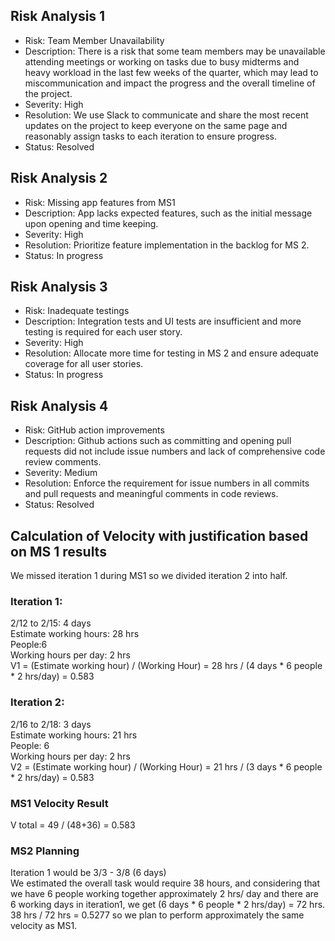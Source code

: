 ## Risk Analysis 1
- Risk: Team Member Unavailability
- Description: There is a risk that some team members may be unavailable attending meetings or working on tasks due to busy midterms and heavy workload in the last few weeks of the quarter, which may lead to miscommunication and impact the progress and the overall timeline of the project.
- Severity: High
- Resolution: We use Slack to communicate and share the most recent updates on the project to keep everyone on the same page and reasonably assign tasks to each iteration to ensure progress.   
- Status: Resolved

## Risk Analysis 2
- Risk: Missing app features from MS1
- Description: App lacks expected features, such as the initial message upon opening and time keeping. 
- Severity: High
- Resolution: Prioritize feature implementation in the backlog for MS 2. 
- Status: In progress

## Risk Analysis 3
- Risk: Inadequate testings
- Description: Integration tests and UI tests are insufficient and more testing is required for each user story.
- Severity: High
- Resolution: Allocate more time for testing in MS 2 and ensure adequate coverage for all user stories. 
- Status: In progress

## Risk Analysis 4
- Risk: GitHub action improvements
- Description: Github actions such as committing and opening pull requests did not include issue numbers and lack of comprehensive code review comments. 
- Severity: Medium
- Resolution: Enforce the requirement for issue numbers in all commits and pull requests and meaningful comments in code reviews. 
- Status: Resolved
 
## Calculation of Velocity with justification based on MS 1 results

We missed iteration 1 during MS1 so we divided iteration 2 into half.  

### Iteration 1:  

2/12 to 2/15: 4 days  
Estimate working hours: 28 hrs  
People:6  
Working hours per day: 2 hrs  
V1 = (Estimate working hour) / (Working Hour) = 28 hrs / (4 days * 6 people * 2 hrs/day) = 0.583  

### Iteration 2:  

2/16 to 2/18: 3 days  
Estimate working hours: 21 hrs  
People: 6  
Working hours per day: 2 hrs  
V2 = (Estimate working hour) / (Working Hour) = 21 hrs / (3 days * 6 people * 2 hrs/day) = 0.583  

### MS1 Velocity Result  

V total = 49 / (48+36) = 0.583  

### MS2 Planning  

Iteration 1 would be 3/3 - 3/8 (6 days)  
We estimated the overall task would require 38 hours, and considering that we have 6 people working together approximately 2 hrs/ day and there are 6 working days in iteration1, we get (6 days * 6 people * 2 hrs/day) = 72 hrs.   
38 hrs / 72 hrs = 0.5277  so we plan to perform approximately the same velocity as MS1.   

